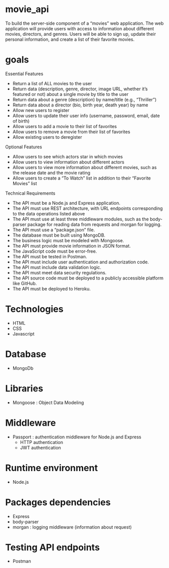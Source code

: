 # movie_api
To build the server-side component of a “movies” web application. The web application will provide users with access to information about different movies, directors, and genres. Users will be able to sign up, update their personal information, and create a list of their favorite movies.

# goals
Essential Features
* Return a list of ALL movies to the user
* Return data (description, genre, director, image URL, whether it’s featured or not) about a
single movie by title to the user
* Return data about a genre (description) by name/title (e.g., “Thriller”)
* Return data about a director (bio, birth year, death year) by name
* Allow new users to register
* Allow users to update their user info (username, password, email, date of birth)
* Allow users to add a movie to their list of favorites
* Allow users to remove a movie from their list of favorites
* Allow existing users to deregister

Optional Features
* Allow users to see which actors star in which movies
* Allow users to view information about different actors
* Allow users to view more information about different movies, such as the release date and
the movie rating
* Allow users to create a “To Watch” list in addition to their “Favorite Movies” list
 
Technical Requirements
* The API must be a Node.js and Express application.
* The API must use REST architecture, with URL endpoints corresponding to the data
operations listed above
* The API must use at least three middleware modules, such as the body-parser package for
reading data from requests and morgan for logging.
* The API must use a “package.json” file.
* The database must be built using MongoDB.
* The business logic must be modeled with Mongoose.
* The API must provide movie information in JSON format.
* The JavaScript code must be error-free.
* The API must be tested in Postman.
* The API must include user authentication and authorization code.
* The API must include data validation logic.
* The API must meet data security regulations.
* The API source code must be deployed to a publicly accessible platform like GitHub.
* The API must be deployed to Heroku.

# Technologies
* HTML
* CSS
* Javascript

# Database
* MongoDb

# Libraries
* Mongoose : Object Data Modeling

# Middleware
* Passport : authentication middleware for Node.js and Express
    * HTTP authentication
    * JWT authentication

# Runtime environment
* Node.js

# Packages dependencies
* Express 
* body-parser
* morgan : logging middleware (information about request)

# Testing API endpoints
* Postman


